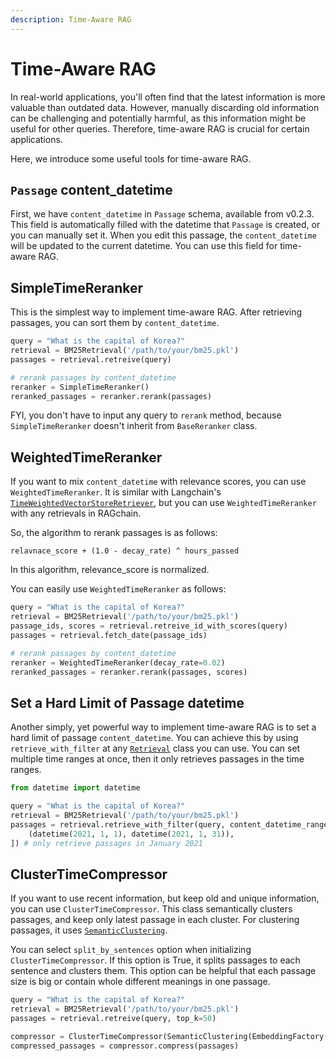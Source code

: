 ```yaml
---
description: Time-Aware RAG
---
```


# Time-Aware RAG
In real-world applications, you'll often find that the latest information is more valuable than outdated data.
However, manually discarding old information can be challenging and potentially harmful, as this information might be useful for other queries.
Therefore, time-aware RAG is crucial for certain applications.

Here, we introduce some useful tools for time-aware RAG. 

## `Passage` content_datetime

First, we have `content_datetime` in `Passage` schema, available from v0.2.3.
This field is automatically filled with the datetime that `Passage` is created, or you can manually set it.
When you edit this passage, the `content_datetime` will be updated to the current datetime.
You can use this field for time-aware RAG.


## SimpleTimeReranker

This is the simplest way to implement time-aware RAG.
After retrieving passages, you can sort them by `content_datetime`.

```python
query = "What is the capital of Korea?"
retrieval = BM25Retrieval('/path/to/your/bm25.pkl')
passages = retrieval.retreive(query)

# rerank passages by content_datetime
reranker = SimpleTimeReranker()
reranked_passages = reranker.rerank(passages)

```

FYI, you don't have to input any query to `rerank` method, because `SimpleTimeReranker` doesn't inherit from `BaseReranker` class.


## WeightedTimeReranker
If you want to mix `content_datetime` with relevance scores, you can use `WeightedTimeReranker`.
It is similar with Langchain's [`TimeWeightedVectorStoreRetriever`](https://python.langchain.com/docs/modules/data_connection/retrievers/time_weighted_vectorstore), but you can use `WeightedTimeReranker` with any retrievals in RAGchain.

So, the algorithm to rerank passages is as follows:
```
relavnace_score + (1.0 - decay_rate) ^ hours_passed
```
In this algorithm, relevance_score is normalized.

You can easily use `WeightedTimeReranker` as follows:
```python
query = "What is the capital of Korea?"
retrieval = BM25Retrieval('/path/to/your/bm25.pkl')
passage_ids, scores = retrieval.retreive_id_with_scores(query)
passages = retrieval.fetch_date(passage_ids)

# rerank passages by content_datetime
reranker = WeightedTimeReranker(decay_rate=0.02)
reranked_passages = reranker.rerank(passages, scores)

```


## Set a Hard Limit of Passage datetime

Another simply, yet powerful way to implement time-aware RAG is to set a hard limit of passage `content_datetime`.
You can achieve this by using `retrieve_with_filter` at any [`Retrieval`](/ragchain-structure/retrieval/README.md) class you can use.
You can set multiple time ranges at once, then it only retrieves passages in the time ranges.

```python
from datetime import datetime

query = "What is the capital of Korea?"
retrieval = BM25Retrieval('/path/to/your/bm25.pkl')
passages = retrieval.retrieve_with_filter(query, content_datetime_range=[
    (datetime(2021, 1, 1), datetime(2021, 1, 31)),
]) # only retrieve passages in January 2021

```


## ClusterTimeCompressor

If you want to use recent information, but keep old and unique information, you can use `ClusterTimeCompressor`.
This class semantically clusters passages, and keep only latest passage in each cluster.
For clustering passages, it uses [`SemanticClustering`](../utils/semantic-clustering.md).

You can select `split_by_sentences` option when initializing `ClusterTimeCompressor`. If this option is True, it splits passages to each sentence and clusters them.
This option can be helpful that each passage size is big or contain whole different meanings in one passage.

```python
query = "What is the capital of Korea?"
retrieval = BM25Retrieval('/path/to/your/bm25.pkl')
passages = retrieval.retreive(query, top_k=50)

compressor = ClusterTimeCompressor(SemanticClustering(EmbeddingFactory('openai').get(), 'kmeans'), split_by_sentences=True)
compressed_passages = compressor.compress(passages)
```
